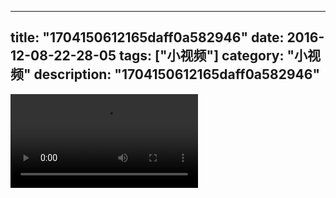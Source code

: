 
---
title: "1704150612165daff0a582946"
date: 2016-12-08-22-28-05
tags: ["小视频"]
category: "小视频"
description: "1704150612165daff0a582946"
---
<video src="http://ohtsqip0g.bkt.clouddn.com/1704150612165daff0a582946.mp4" controls="controls"></video>
